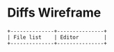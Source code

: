 # Diffs Wireframe

```
+--------------+---------------+
| File list    | Editor        |
+--------------+---------------+
```
